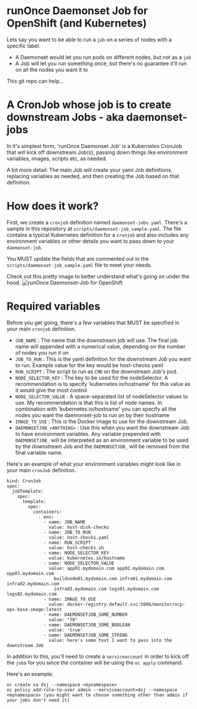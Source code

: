 # runOnce Daemonset Job for OpenShift (and Kubernetes)
Lets say you want to be able to run a `job` on a series of nodes with a specific label.
- A Daemonset would let you run pods on different nodes, but not as a `job`
- A Job will let you run something once, but there's no guarantee it'll run on all the nodes you want it to

This git repo can help...

# A CronJob whose job is to create downstream Jobs - aka daemonset-jobs
In it's simplest form, 'runOnce Daemonset Job' is a Kubernetes CronJob that will kick off downstream Job(s), passing down things like environment variables, images, scripts etc, as needed.

A bit more detail: The main Job will create your yaml Job definitions, replacing variables as needed, and then creating the Job based on that definition.

# How does it work?
First, we create a `cronjob` definition named `daemonset-jobs.yaml`. There's a sample in this repository at `scripts/daemonset-job_sample.yaml`.  The file contains a typical Kubernetes definition for a `cronjob` and also includes any environment variables or other details you want to pass down to your `daemonset-job`.

You MUST update the fields that are commented out in the `scripts/daemonset-job_sample.yaml` file to meet your needs.

Check out this pretty image to better understand what's going on under the hood.
![runOnce Daemonset-Job for OpenShift](daemonset-job.png)


# Required variables
Before you get going, there's a few variables that MUST be specified in your main `cronjob` definition.

- `JOB_NAME` : The name that the downstream job will use.  The final job name will appended with a numerical value, depending on the number of nodes you run it on
- `JOB_TO_RUN` : This is the yaml definition for the downstream Job you want to run.  Example value for the key would be host-checks.yaml
- `RUN_SCRIPT` : The script to run as `CMD` on the downstream Job's pod.
- `NODE_SELECTOR_KEY` : The key to be used for the nodeSelector.  A recommendation is to specify 'kubernetes.io/hostname' for this value as it would give the most control
- `NODE_SELECTOR_VALUE` : A space-separated list of nodeSelector values to use.  My recommendation is that this is list of node names.  In combination with 'kubernetes.io/hostname' you can specify all the nodes you want the daemonset-job to run on by their hostname
- `IMAGE_TO_USE` : This is the Docker image to use for the downstream Job.
- `DAEMONSETJOB_<ANYTHING>` :  Use this when you want the downstream Job to have environment variables.  Any variable prepended with `DAEMONSETJOB_` will be interpreted as an environment variable to be used by the downstream Job and the `DAEMONSETJOB_` will be removed from the final variable name.

Here's an example of what your environment variables might look like in your main `cronJob` definition.
```
kind: CronJob
spec:
  jobTemplate:
    spec:
      template:
        spec:
          containers:
            - env:
              - name: JOB_NAME
                value: host-disk-checks
              - name: JOB_TO_RUN
                value: host-checks.yaml
              - name: RUN_SCRIPT
                value: host-checks.sh
              - name: NODE_SELECTOR_KEY
                value: kubernetes.io/hostname
              - name: NODE_SELECTOR_VALUE
                value: app01.mydomain.com app02.mydomain.com opp03.mydomain.com
                  buildnode01.mydomain.com infra01.mydomain.com infra02.mydomain.com
                  infra03.mydomain.com logs01.mydomain.com logs02.mydomain.com
              - name: IMAGE_TO_USE
                value: docker-registry.default.svc:5000/monitor/ocp-ops-base-image:latest
              - name: DAEMONSETJOB_SOME_NUMBER
                value: "70"
              - name: DAEMONSETJOB_SOME_BOOLEAN
                value: 'true'
              - name: DAEMONSETJOB_SOME_STRING
                value: here's some text I want to pass into the downstream Job
```

In addition to this, you'll need to create a `serviceaccount` in order to kick off the `job`s for you since the container will be using the `oc apply` command.

Here's an example:
```
oc create sa dsj --namespace <mynamespace>
oc policy add-role-to-user admin --serviceaccount=dsj --namespace <mynamespace> (you might want to choose something other than admin if your jobs don't need it)
```
